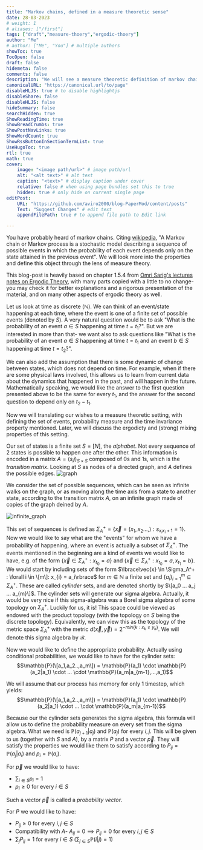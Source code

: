 ```yaml
---
title: "Markov chains, defined in a measure theoretic sense"
date: 28-03-2023
# weight: 1
# aliases: ["/first"]
tags: ["draft","measure-thoery","ergodic-thoery"]
author: "Me"
# author: ["Me", "You"] # multiple authors
showToc: true
TocOpen: false
draft: false
hidemeta: false
comments: false
description: "We will see a measure theoretic definition of markov chains, and we will explore the conditions for ergodicity and weak mixing, with connection to graph theory and applications."
canonicalURL: "https://canonical.url/to/page"
disableHLJS: true # to disable highlightjs
disableShare: false
disableHLJS: false
hideSummary: false
searchHidden: true
ShowReadingTime: true
ShowBreadCrumbs: true
ShowPostNavLinks: true
ShowWordCount: true
ShowRssButtonInSectionTermList: true
UseHugoToc: true
rtl: true
math: true
cover:
    image: "<image path/url>" # image path/url
    alt: "<alt text>" # alt text
    caption: "<text>" # display caption under cover
    relative: false # when using page bundles set this to true
    hidden: true # only hide on current single page
editPost:
    URL: "https://github.com/aviro2000/blog-PaperMod/content/posts"
    Text: "Suggest Changes" # edit text
    appendFilePath: true # to append file path to Edit link

---
```

You have probably heard of markov chains. Citing [wikipedia](https://en.wikipedia.org/wiki/Markov_chain), "A Markov chain or Markov process is a stochastic model describing a sequence of possible events in which the probability of each event depends only on the state attained in the previous event".
We will look more into the properties and define this object through the lens of measure theory.

This blog-post is heavily based on chapter 1.5.4 from [Omri Sarig's lectures notes on Ergodic Theory](https://www.weizmann.ac.il/math/sarigo/sites/math.sarigo/files/uploads/ergodicnotes.pdf), with many parts copied with a little to no change- you may check it for better explanations and a rigorous presentation of the material, and on many other aspects of ergodic theory as well.

Let us look at time as discrete ($\mathbb{N}$). We can think of an event/state happening at each time, where the event is one of a finite set of possible events (denoted by $S$). 
A very natural question would be to ask "What is the probability of an event $a \in S$ happening at time $t = t_1$?". But we are interested in more than that- we want also to ask questions like "What is the probability of an event $a \in S$ happening at time $t = t_1$ and an event $b \in S$ happening at time $t = t_2$?".

We can also add the assumption that there is some dynamic of change between states, which does not depend on time. For example, when if there are some physical laws involved, this allows us to learn from current data about the dynamics that happened in the past, and will happen in the future. Mathematically speaking, we would like the answer to the first question presented above to be the same for every $t_1$, and the answer for the second question to depend only on $t_2 - t_1$. 

Now we will translating our wishes to a measure theoretic setting, with defining the set of events, probability measure and the time invariance property mentioned. Later, we will discuss the ergodicty and (strong) mixing properties of this setting.

Our set of states is a finite set $S = [N]$, the *alphabet*. Not every sequence of $2$ states is possible to happen one after the other. This information is encoded in a matrix $A = (s_ij)_{S \times S}$ composed of $0$s and $1$s, which is the *transition matrix*. Looking at $S$ as nodes of a directed graph, and $A$ defines the possible edges.
 ![graph](https://i.imgur.com/KNcGfqi.png)

We consider the set of possible sequences, which can be seen as infinite walks on the graph, or as moving along the time axis from a state to another state, according to the transition matrix $A$, on an infinite graph made of copies of the graph deined by $A$.

![infinite_graph](https://i.imgur.com/VVakMo9.png)

This set of sequences is defined as $\Sigma_A^+ = \lbrace\vec{x} = (x_1,x_2...,) : s_{x_i x_i+1} = 1\rbrace$. 
Now we would like to say what are the "events" for whom we have a probability of happening, where an event is actually a subset of $\Sigma_A^+$.
The events mentioned in the beginning are a kind of events we would like to have, e.g. of the form $\lbrace\vec{x} \in \Sigma_A^+ : x_{t_0} = a\rbrace$ and $\lbrace\vec{x} \in \Sigma_A^+ : x_{t_0} = a, x_{t_1} = b\rbrace$.
We would start by including sets of the form $\lbrace\vec{x} \in \Sigma_A^+ : \forall i \in \[m\]: x_{i} = a_i\rbrace$ for $m \in \mathbb{N}$ a finite set and $\lbrace a_i \rbrace_{i=1}^{m} \subseteq \Sigma_A^+$.
These are called *cylinder* sets, and are denoted shortly by $\[a_0 ... a_j ... a_{m}\]$. 
The cylinder sets will generate our sigma algebra. Actually, it would be very nice if this sigma-algebra was a Borel sigma algebra of some topology on $\Sigma_A^+$. Luckily for us, it is!
This space could be viewed as endowed with the product topology (with the topology on $S$ being the discrete topology). Equivalently, we can view this as the topology of the metric space $\Sigma_A^+$ with the metric $d(\vec{x},\vec{y}) = 2^{-min\lbrace k: x_k \neq y_k\rbrace}$. We will denote this sigma algebra by $\mathcal{B}$.

Now we would like to define the appropriate probability.
Actually using conditional probabilities, we would like to have for the cylinder sets:
$$\mathbb{P}(\[a_1,a_2..,a_m\]) = \mathbb{P}(a_1) \cdot \mathbb{P}(a_2|a_1) \cdot ... \cdot \mathbb{P}(a_m|a_{m-1},...,a_1)$$

We will assume that our process has memory for only 1 timestep, which yields:
$$\mathbb{P}(\[a_1,a_2..,a_m\]) = \mathbb{P}(a_1) \cdot \mathbb{P}(a_2|a_1) \cdot ... \cdot \mathbb{P}(a_m|a_{m-1})$$

Because our the cylinder sets generates the sigma algebra, this formula will allow us to define the probability measure on every set from the sigma algebra. What we need is $\mathbb{P}(a_{j+1}|a_j)$ and $\mathbb{P}(a_j)$ for every $i,j$.
This will be given to us (together with $S$ and $A$), by a matrix $P$ and a vector $\vec{p}$.
They will satisfy the properties we would like them to satisfy according to $P_{ij} = \mathbb{P}(a_j|a_i)$ and $p_i = \mathbb{P}(a_i)$. 

For $\vec{p}$ we would like to have:

- $\sum_{i \in S} p_i = 1$
- $p_i \geq 0$ for every $i \in S$

Such a vector $\vec{p}$ is called a *probability vector*.

For $P$ we would like to have:
- $P_{ij} \geq 0$ for every $i,j \in S$
- Compatibility with $A$- $A_{ij} = 0 \implies P_{ij} = 0$ for every $i,j \in S$
- $\sum_j P_{ij} = 1$ for every $i \in S$ ($\sum_{j \in S}\mathbb{P}(i|j) = 1$)




